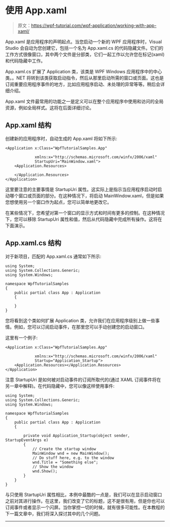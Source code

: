 # 使用 App.xaml

> 原文：<https://wpf-tutorial.com/wpf-application/working-with-app-xaml/>

App.xaml 是应用程序的声明起点。当您启动一个新的 WPF 应用程序时，Visual Studio 会自动为您创建它，包括一个名为 App.xaml.cs 的代码隐藏文件。它们的工作方式很像窗口，其中两个文件是分部类，它们一起工作以允许您在标记(xaml)和代码隐藏中工作。

App.xaml.cs 扩展了 Application 类，该类是 WPF Windows 应用程序中的中心类。。NET 将转到该类获取启动指令，然后从那里启动所需的窗口或页面。这也是订阅重要应用程序事件的地方，比如应用程序启动、未处理的异常等等。稍后会详细介绍。

App.xaml 文件最常用的功能之一是定义可以在整个应用程序中使用和访问的全局资源，例如全局样式。这将在后面详细讨论。

## App.xaml 结构

创建新的应用程序时，自动生成的 App.xaml 将如下所示:

```
<Application x:Class="WpfTutorialSamples.App"

             xmlns:x="http://schemas.microsoft.com/winfx/2006/xaml"
             StartupUri="MainWindow.xaml">
    <Application.Resources>

    </Application.Resources>
</Application>
```

<input type="hidden" name="IL_IN_ARTICLE">

这里要注意的主要事情是 StartupUri 属性。这实际上是指示当应用程序启动时启动哪个窗口或页面的部分。在这种情况下，将启动 MainWindow.xaml，但是如果您想使用另一个窗口作为起点，您可以简单地更改它。

在某些情况下，您希望对第一个窗口的显示方式和时间有更多的控制。在这种情况下，您可以移除 StartupUri 属性和值，然后从代码隐藏中完成所有操作。这将在下面演示。

## App.xaml.cs 结构

对于新项目，匹配的 App.xaml.cs 通常如下所示:

```
using System;
using System.Collections.Generic;
using System.Windows;

namespace WpfTutorialSamples
{
	public partial class App : Application
	{

	}
}
```

您将看到这个类如何扩展 Application 类，允许我们在应用程序级别上做一些事情。例如，您可以订阅启动事件，在那里您可以手动创建您的启动窗口。

这里有一个例子:

```
<Application x:Class="WpfTutorialSamples.App"

             xmlns:x="http://schemas.microsoft.com/winfx/2006/xaml"
			 Startup="Application_Startup">
    <Application.Resources></Application.Resources>
</Application>
```

注意 StartupUri 是如何被对启动事件的订阅所取代的(通过 XAML 订阅事件将在另一章中解释)。在代码隐藏中，您可以像这样使用事件:

```
using System;
using System.Collections.Generic;
using System.Windows;

namespace WpfTutorialSamples
{
	public partial class App : Application
	{

		private void Application_Startup(object sender, StartupEventArgs e)
		{
			// Create the startup window
			MainWindow wnd = new MainWindow();
			// Do stuff here, e.g. to the window
			wnd.Title = "Something else";
			// Show the window
			wnd.Show();
		}
	}
}
```

与只使用 StartupUri 属性相比，本例中最酷的一点是，我们可以在显示启动窗口之前对其进行操作。在这里，我们改变了它的标题，这不是很有用，但是你也可以订阅事件或者显示一个闪屏。当你掌控一切的时候，就有很多可能性。在本教程的下一篇文章中，我们将深入探讨其中的几个问题。

* * *